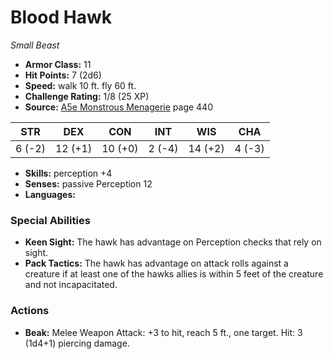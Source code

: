 # Blood Hawk

*Small* *Beast*

- **Armor Class:** 11
- **Hit Points:** 7 (2d6)
- **Speed:** walk 10 ft. fly 60 ft.
- **Challenge Rating:** 1/8 (25 XP)
- **Source:** [A5e Monstrous Menagerie](https://enpublishingrpg.com/products/level-up-monstrous-menagerie-a5e) page 440

| STR | DEX | CON | INT | WIS | CHA |
| --- | --- | --- | --- | --- | --- |
| 6 (-2) | 12 (+1) | 10 (+0) | 2 (-4) | 14 (+2) | 4 (-3) |

- **Skills:** perception +4
- **Senses:** passive Perception 12
- **Languages:** 

### Special Abilities

- **Keen Sight:** The hawk has advantage on Perception checks that rely on sight.
- **Pack Tactics:** The hawk has advantage on attack rolls against a creature if at least one of the hawks allies is within 5 feet of the creature and not incapacitated.

### Actions

- **Beak:** Melee Weapon Attack: +3 to hit, reach 5 ft., one target. Hit: 3 (1d4+1) piercing damage.


